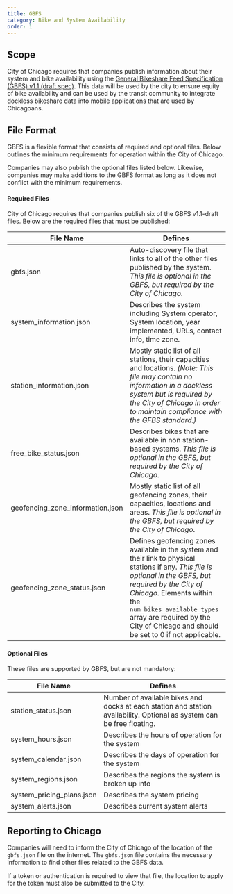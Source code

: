 ```yaml
---
title: GBFS
category: Bike and System Availability
order: 1
---
```


## Scope

City of Chicago requires that companies publish information about their system and bike availability using the [General Bikeshare Feed Specification (GBFS) v1.1 (draft spec)](https://github.com/dsgermain/gbfs/tree/f76251ad4c754b62defc42562887724f287b73ea). This data will be used by the city to ensure equity of bike availability and can be used by the transit community to integrate dockless bikeshare data into mobile applications that are used by Chicagoans.

## File Format

GBFS is a flexible format that consists of required and optional files. Below outlines the minimum requirements for operation within the City of Chicago.

Companies may also publish the optional files listed below. Likewise, companies may make additions to the GBFS format as long as it does not conflict with the minimum requirements.

#### Required Files

City of Chicago requires that companies publish six of the GBFS v1.1-draft files. Below are the required files that must be published:

File Name                           | Defines
------------------------------------| ----------
gbfs.json                           | Auto-discovery file that links to all of the other files published by the system. *This file is optional in the GBFS, but required by the City of Chicago*.
system_information.json             | Describes the system including System operator, System location, year implemented, URLs, contact info, time zone.
station_information.json            | Mostly static list of all stations, their capacities and locations. *(Note: This file may contain no information in a dockless system but is required by the City of Chicago in order to maintain compliance with the GFBS standard.)*
free_bike_status.json               | Describes bikes that are available in non station-based systems. *This file is optional in the GBFS, but required by the City of Chicago*.
geofencing_zone_information.json    | Mostly static list of all geofencing zones, their capacities, locations and areas. *This file is optional in the GBFS, but required by the City of Chicago*.
geofencing_zone_status.json         | Defines geofencing zones available in the system and their link to physical stations if any. *This file is optional in the GBFS, but required by the City of Chicago*. Elements within the `num_bikes_available_types` array are required by the City of Chicago and should be set to 0 if not applicable.



#### Optional Files

These files are supported by GBFS, but are not mandatory:

File Name                           | Defines
------------------------------------|-----------
station_status.json                 | Number of available bikes and docks at each station and station availability. Optional as system can be free floating.
system_hours.json                   | Describes the hours of operation for the system
system_calendar.json                | Describes the days of operation for the system
system_regions.json                 | Describes the regions the system is broken up into
system_pricing_plans.json           | Describes the system pricing
system_alerts.json                  | Describes current system alerts


## Reporting to Chicago

Companies will need to inform the City of Chicago of the location of the `gbfs.json` file on the internet. The `gbfs.json` file contains the necessary information to find other files related to the GBFS data.

If a token or authentication is required to view that file, the location to apply for the token must also be submitted to the City.
